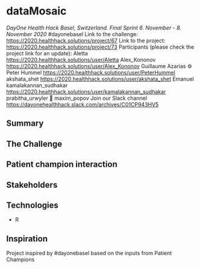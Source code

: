 # dataMosaic
*DayOne Health Hack Basel, Switzerland. Final Sprint 6. November - 8. November 2020* #dayonebasel
Link to the challenge: https://2020.healthhack.solutions/project/67
Link to the project: https://2020.healthhack.solutions/project/73
Participants (please check the project link for an update):
Aletta https://2020.healthhack.solutions/user/Aletta
Alex_Kononov https://2020.healthhack.solutions/user/Alex_Kononov
Guillaume Azarias ⚙️
Peter Hummel https://2020.healthhack.solutions/user/PeterHummel
akshata_shet https://2020.healthhack.solutions/user/akshata_shet
Emanuel 
kamalakannan_sudhakar https://2020.healthhack.solutions/user/kamalakannan_sudhakar
prabitha_urwyler 🧬
maxim_popov
Join our Slack channel https://dayonehealthhack.slack.com/archives/C01CP943HV5


## Summary

## The Challenge

## Patient champion interaction

## Stakeholders

## Technologies
* R

## Inspiration
Project inspired by #dayonebasel based on the inputs from Patient Champions
